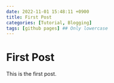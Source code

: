 ```yaml
---
date: 2022-11-01 15:48:11 +0900
title: First Post
categories: [Tutorial, Blogging]
tags: [github pages] ## Only lowercase
---
```


# First Post

This is the first post.
